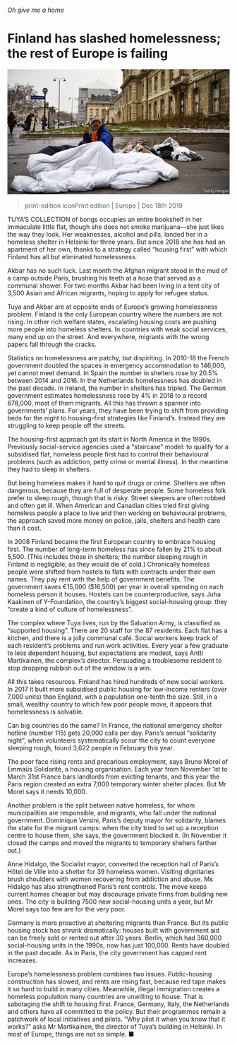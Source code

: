 ###### Oh give me a home

# Finland has slashed homelessness; the rest of Europe is failing 

![image](images/20191221_EUP001_0.jpg) 

> print-edition iconPrint edition | Europe | Dec 18th 2019 

TUYA’S COLLECTION of bongs occupies an entire bookshelf in her immaculate little flat, though she does not smoke marijuana—she just likes the way they look. Her weaknesses, alcohol and pills, landed her in a homeless shelter in Helsinki for three years. But since 2018 she has had an apartment of her own, thanks to a strategy called “housing first” with which Finland has all but eliminated homelessness. 

Akbar has no such luck. Last month the Afghan migrant stood in the mud of a camp outside Paris, brushing his teeth at a hose that served as a communal shower. For two months Akbar had been living in a tent city of 3,500 Asian and African migrants, hoping to apply for refugee status. 

Tuya and Akbar are at opposite ends of Europe’s growing homelessness problem. Finland is the only European country where the numbers are not rising. In other rich welfare states, escalating housing costs are pushing more people into homeless shelters. In countries with weak social services, many end up on the street. And everywhere, migrants with the wrong papers fall through the cracks. 

Statistics on homelessness are patchy, but dispiriting. In 2010-18 the French government doubled the spaces in emergency accommodation to 146,000, yet cannot meet demand. In Spain the number in shelters rose by 20.5% between 2014 and 2016. In the Netherlands homelessness has doubled in the past decade. In Ireland, the number in shelters has tripled. The German government estimates homelessness rose by 4% in 2018 to a record 678,000, most of them migrants. All this has thrown a spanner into governments’ plans. For years, they have been trying to shift from providing beds for the night to housing-first strategies like Finland’s. Instead they are struggling to keep people off the streets. 

The housing-first approach got its start in North America in the 1990s. Previously social-service agencies used a “staircase” model: to qualify for a subsidised flat, homeless people first had to control their behavioural problems (such as addiction, petty crime or mental illness). In the meantime they had to sleep in shelters. 

But being homeless makes it hard to quit drugs or crime. Shelters are often dangerous, because they are full of desperate people. Some homeless folk prefer to sleep rough, though that is risky. Street sleepers are often robbed and often get ill. When American and Canadian cities tried first giving homeless people a place to live and then working on behavioural problems, the approach saved more money on police, jails, shelters and health care than it cost. 

In 2008 Finland became the first European country to embrace housing first. The number of long-term homeless has since fallen by 21% to about 5,500. (This includes those in shelters; the number sleeping rough in Finland is negligible, as they would die of cold.) Chronically homeless people were shifted from hostels to flats with contracts under their own names. They pay rent with the help of government benefits. The government saves €15,000 ($16,500) per year in overall spending on each homeless person it houses. Hostels can be counterproductive, says Juha Kaakinen of Y-Foundation, the country’s biggest social-housing group: they “create a kind of culture of homelessness”. 

The complex where Tuya lives, run by the Salvation Army, is classified as “supported housing”. There are 20 staff for the 87 residents. Each flat has a kitchen, and there is a jolly communal café. Social workers keep track of each resident’s problems and run work activities. Every year a few graduate to less dependent housing, but expectations are modest, says Antti Martikainen, the complex’s director. Persuading a troublesome resident to stop dropping rubbish out of the window is a win. 

All this takes resources. Finland has hired hundreds of new social workers. In 2017 it built more subsidised public housing for low-income renters (over 7,000 units) than England, with a population one-tenth the size. Still, in a small, wealthy country to which few poor people move, it appears that homelessness is solvable. 

Can big countries do the same? In France, the national emergency shelter hotline (number 115) gets 20,000 calls per day. Paris’s annual “solidarity night”, when volunteers systematically scour the city to count everyone sleeping rough, found 3,622 people in February this year. 

The poor face rising rents and precarious employment, says Bruno Morel of Emmaüs Solidarité, a housing organisation. Each year from November 1st to March 31st France bars landlords from evicting tenants, and this year the Paris region created an extra 7,000 temporary winter shelter places. But Mr Morel says it needs 10,000. 

Another problem is the split between native homeless, for whom municipalities are responsible, and migrants, who fall under the national government. Dominique Versini, Paris’s deputy mayor for solidarity, blames the state for the migrant camps: when the city tried to set up a reception centre to house them, she says, the government blocked it. (In November it closed the camps and moved the migrants to temporary shelters farther out.) 

Anne Hidalgo, the Socialist mayor, converted the reception hall of Paris’s Hôtel de Ville into a shelter for 39 homeless women. Visiting dignitaries brush shoulders with women recovering from addiction and abuse. Ms Hidalgo has also strengthened Paris’s rent controls. The move keeps current homes cheaper but may discourage private firms from building new ones. The city is building 7500 new social-housing units a year, but Mr Morel says too few are for the very poor. 

Germany is more proactive at sheltering migrants than France. But its public housing stock has shrunk dramatically: houses built with government aid can be freely sold or rented out after 30 years. Berlin, which had 360,000 social-housing units in the 1990s, now has just 100,000. Rents have doubled in the past decade. As in Paris, the city government has capped rent increases. 

Europe’s homelessness problem combines two issues. Public-housing construction has slowed, and rents are rising fast, because red tape makes it so hard to build in many cities. Meanwhile, illegal immigration creates a homeless population many countries are unwilling to house. That is sabotaging the shift to housing first. France, Germany, Italy, the Netherlands and others have all committed to the policy. But their programmes remain a patchwork of local initiatives and pilots. “Why pilot it when you know that it works?” asks Mr Martikainen, the director of Tuya’s building in Helsinki. In most of Europe, things are not so simple. ■ 

